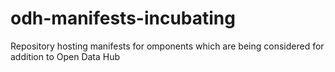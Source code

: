 # odh-manifests-incubating
Repository hosting manifests for omponents which are being considered for addition to Open Data Hub
